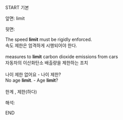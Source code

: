 START
기본

앞면:
limit


뒷면:
<div>The speed <strong>limit</strong> must be rigidly enforced. </div><div><div>속도 제한은 엄격하게 시행되어야 한다.</div></div><div><br></div><div><div>measures to <strong>limit</strong> carbon dioxide emissions from cars </div><div><div>자동차의 이산화탄소 배출량을 제한하는 조치</div></div></div><div><br></div><div><div><div><span>나이 제한 없어요 - 나이 제한?</span></div></div><div><div><span>No age <strong>limit</strong>. - Age <strong>limit</strong>?</span></div></div></div><div><br></div><div>한계 , 제한(하다)</div>


해석:
<!--ID: 1746614454212-->
END